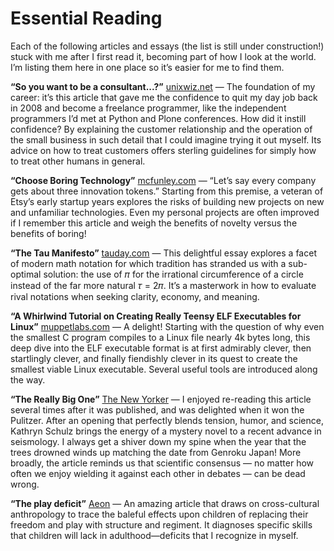 
# Essential Reading

Each of the following articles and essays
(the list is still under construction!)
stuck with me after I first read it,
becoming part of how I look at the world.
I’m listing them here in one place
so it’s easier for me to find them.

**“So you want to be a consultant...?”**
[unixwiz.net](http://www.unixwiz.net/techtips/be-consultant.html) —
The foundation of my career:
it’s this article that gave me the confidence
to quit my day job back in 2008
and become a freelance programmer,
like the independent programmers I’d met at Python and Plone conferences.
How did it instill confidence?
By explaining the customer relationship
and the operation of the small business
in such detail
that I could imagine trying it out myself.
Its advice on how to treat customers
offers sterling guidelines
for simply how to treat other humans in general.

**“Choose Boring Technology”**
[mcfunley.com](https://mcfunley.com/choose-boring-technology)
—
“Let’s say every company gets about three innovation tokens.”
Starting from this premise,
a veteran of Etsy’s early startup years
explores the risks of building new projects
on new and unfamiliar technologies.
Even my personal projects are often improved
if I remember this article
and weigh the benefits of novelty versus the benefits of boring!

**“The Tau Manifesto”**
[tauday.com](https://tauday.com/tau-manifesto)
—
This delightful essay
explores a facet of modern math notation
for which tradition has stranded us with a sub-optimal solution:
the use of 𝜋 for the irrational circumference of a circle
instead of the far more natural 𝜏 = 2𝜋.
It’s a masterwork in how to evaluate rival notations
when seeking clarity, economy, and meaning.

**“A Whirlwind Tutorial on Creating Really Teensy ELF Executables for Linux”**
[muppetlabs.com](https://www.muppetlabs.com/~breadbox/software/tiny/teensy.html)
—
A delight!
Starting with the question of why even the smallest C program
compiles to a Linux file nearly 4k bytes long,
this deep dive into the ELF executable format
is at first admirably clever,
then startlingly clever,
and finally fiendishly clever
in its quest to create the smallest viable Linux executable.
Several useful tools are introduced along the way.

**“The Really Big One”**
[The New Yorker](https://www.newyorker.com/magazine/2015/07/20/the-really-big-one)
—
I enjoyed re-reading this article several times after it was published,
and was delighted when it won the Pulitzer.
After an opening that perfectly blends tension, humor, and science,
Kathryn Schulz brings the energy of a mystery novel
to a recent advance in seismology.
I always get a shiver down my spine
when the year that the trees drowned
winds up matching the date from Genroku Japan!
More broadly, the article reminds us that scientific consensus —
no matter how often we enjoy wielding it against each other in debates —
can be dead wrong.


**“The play deficit”**
[Aeon](https://aeon.co/essays/children-today-are-suffering-a-severe-deficit-of-play)
—
An amazing article
that draws on cross-cultural anthropology
to trace the baleful effects upon children
of replacing their freedom and play with structure and regiment.
It diagnoses specific skills that children will lack in adulthood—deficits
that I recognize in myself.
